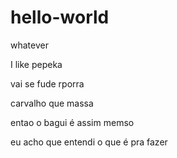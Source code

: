 # hello-world

whatever

I like pepeka

vai se fude rporra

carvalho que massa

entao o bagui é assim memso

eu acho que entendi o que é pra fazer
